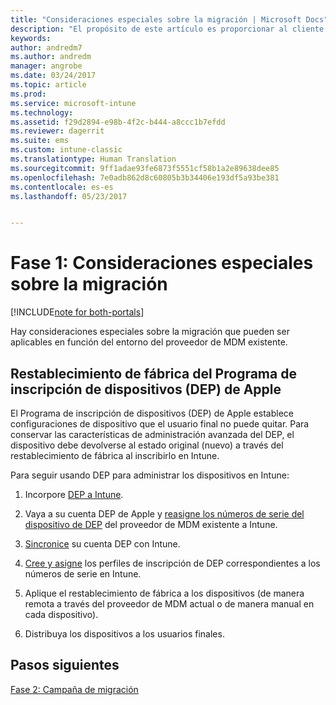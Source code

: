 ```yaml
---
title: "Consideraciones especiales sobre la migración | Microsoft Docs"
description: "El propósito de este artículo es proporcionar al cliente consideraciones especiales sobre la migración antes de iniciar una campaña de migración."
keywords: 
author: andredm7
ms.author: andredm
manager: angrobe
ms.date: 03/24/2017
ms.topic: article
ms.prod: 
ms.service: microsoft-intune
ms.technology: 
ms.assetid: f29d2894-e98b-4f2c-b444-a8ccc1b7efdd
ms.reviewer: dagerrit
ms.suite: ems
ms.custom: intune-classic
ms.translationtype: Human Translation
ms.sourcegitcommit: 9ff1adae93fe6873f5551cf58b1a2e89638dee85
ms.openlocfilehash: 7e0adb862d8c60805b3b34406e193df5a93be381
ms.contentlocale: es-es
ms.lasthandoff: 05/23/2017


---
```


# <a name="phase-1-special-migration-considerations"></a>Fase 1: Consideraciones especiales sobre la migración

[!INCLUDE[note for both-portals](../includes/note-for-both-portals.md)]

Hay consideraciones especiales sobre la migración que pueden ser aplicables en función del entorno del proveedor de MDM existente.

## <a name="factory-reset-for-apples-device-enrollment-program-dep"></a>Restablecimiento de fábrica del Programa de inscripción de dispositivos (DEP) de Apple

El Programa de inscripción de dispositivos (DEP) de Apple establece configuraciones de dispositivo que el usuario final no puede quitar. Para conservar las características de administración avanzada del DEP, el dispositivo debe devolverse al estado original (nuevo) a través del restablecimiento de fábrica al inscribirlo en Intune.

Para seguir usando DEP para administrar los dispositivos en Intune:

1.  Incorpore [DEP a Intune](/intune-classic/deploy-use/ios-device-enrollment-program-in-microsoft-intune).

2.  Vaya a su cuenta DEP de Apple y [reasigne los números de serie del dispositivo de DEP](https://help.apple.com/deployment/business/#/tesf9562af26) del proveedor de MDM existente a Intune.

3.  [Sincronice](/intune-classic/deploy-use/ios-device-enrollment-program-in-microsoft-intune) su cuenta DEP con Intune.

4.  [Cree y asigne](/intune-classic/deploy-use/ios-device-enrollment-program-in-microsoft-intune) los perfiles de inscripción de DEP correspondientes a los números de serie en Intune.

5.  Aplique el restablecimiento de fábrica a los dispositivos (de manera remota a través del proveedor de MDM actual o de manera manual en cada dispositivo).

6.  Distribuya los dispositivos a los usuarios finales.

## <a name="next-steps"></a>Pasos siguientes 

[Fase 2: Campaña de migración](/intune-classic/plan-design/migration-phase2-migration-campaign)

